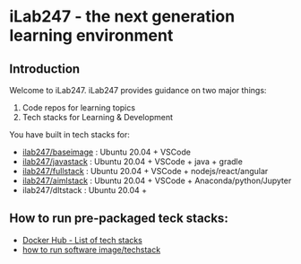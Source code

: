 # iLab247 - the next generation learning environment

## Introduction

Welcome to iLab247.  iLab247 provides guidance on two major things:

1. Code repos for learning topics  
2. Tech stacks for Learning & Development

You have built in tech stacks for:

- [ilab247/baseimage](https://hub.docker.com/r/ilab247/baseimage) : Ubuntu 20.04 + VSCode 
- [ilab247/javastack](https://hub.docker.com/r/ilab247/javastack) : Ubuntu 20.04 + VSCode + java + gradle
- [ilab247/fullstack](https://hub.docker.com/r/ilab247/fullstack) : Ubuntu 20.04 + VSCode + nodejs/react/angular
- [ilab247/aimlstack](https://hub.docker.com/r/ilab247/aimlstack) : Ubuntu 20.04 + VSCode + Anaconda/python/Jupyter 
- ilab247/dltstack : Ubuntu 20.04 + 

## How to run pre-packaged teck stacks:

- [Docker Hub - List of tech stacks](https://hub.docker.com/u/ilab247)
- [how to run software image/techstack](https://github.com/iLab247/startHere/blob/main/how%20to%20run%20techstack.md)
